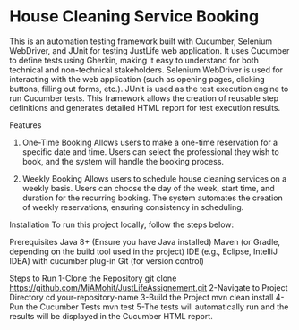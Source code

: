 # House Cleaning Service Booking
This is an automation testing framework built with Cucumber, Selenium WebDriver, and JUnit for testing JustLife web application.
It uses Cucumber to define tests using Gherkin, making it easy to understand for both technical and non-technical stakeholders.
Selenium WebDriver is used for interacting with the web application (such as opening pages, clicking buttons, filling out forms, etc.).
JUnit is used as the test execution engine to run Cucumber tests.
This framework allows the creation of reusable step definitions and generates detailed HTML report for test execution results.

Features
1. One-Time Booking
Allows users to make a one-time reservation for a specific date and time.
Users can select the professional they wish to book, and the system will handle the booking process.

2. Weekly Booking
Allows users to schedule house cleaning services on a weekly basis.
Users can choose the day of the week, start time, and duration for the recurring booking.
The system automates the creation of weekly reservations, ensuring consistency in scheduling.

Installation
To run this project locally, follow the steps below:

Prerequisites
Java 8+ (Ensure you have Java installed)
Maven (or Gradle, depending on the build tool used in the project)
IDE (e.g., Eclipse, IntelliJ IDEA) with cucumber plug-in
Git (for version control)

Steps to Run
1-Clone the Repository
git clone https://github.com/MjAMohit/JustLifeAssignement.git
2-Navigate to Project Directory
cd your-repository-name
3-Build the Project
mvn clean install
4-Run the Cucumber Tests
mvn test
5-The tests will automatically run and the results will be displayed in the Cucumber HTML report.

